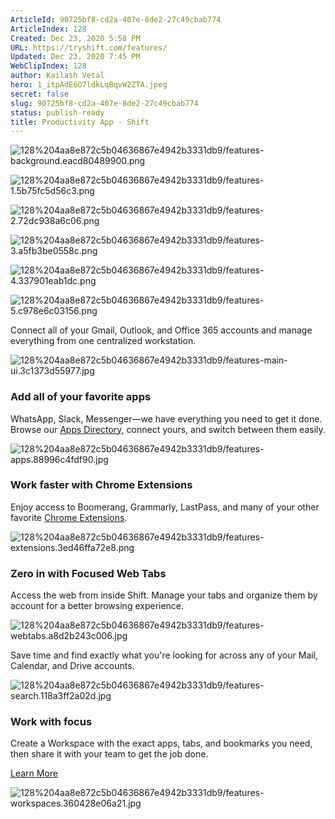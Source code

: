 ```yaml
---
ArticleId: 90725bf8-cd2a-407e-8de2-27c49cbab774
ArticleIndex: 128
Created: Dec 23, 2020 5:58 PM
URL: https://tryshift.com/features/
Updated: Dec 23, 2020 7:45 PM
WebClipIndex: 128
author: Kailash Vetal
hero: 1_itpAdE6O7ldkLqBqvW2ZTA.jpeg
secret: false
slug: 90725bf8-cd2a-407e-8de2-27c49cbab774
status: publish-ready
title: Productivity App - Shift
---
```

![128%204aa8e872c5b04636867e4942b3331db9/features-background.eacd80489900.png](128%204aa8e872c5b04636867e4942b3331db9/features-background.eacd80489900.png)

![128%204aa8e872c5b04636867e4942b3331db9/features-1.5b75fc5d56c3.png](128%204aa8e872c5b04636867e4942b3331db9/features-1.5b75fc5d56c3.png)

![128%204aa8e872c5b04636867e4942b3331db9/features-2.72dc938a6c06.png](128%204aa8e872c5b04636867e4942b3331db9/features-2.72dc938a6c06.png)

![128%204aa8e872c5b04636867e4942b3331db9/features-3.a5fb3be0558c.png](128%204aa8e872c5b04636867e4942b3331db9/features-3.a5fb3be0558c.png)

![128%204aa8e872c5b04636867e4942b3331db9/features-4.337901eab1dc.png](128%204aa8e872c5b04636867e4942b3331db9/features-4.337901eab1dc.png)

![128%204aa8e872c5b04636867e4942b3331db9/features-5.c978e6c03156.png](128%204aa8e872c5b04636867e4942b3331db9/features-5.c978e6c03156.png)

Connect all of your Gmail, Outlook, and Office 365 accounts and manage everything from one centralized workstation.

![128%204aa8e872c5b04636867e4942b3331db9/features-main-ui.3c1373d55977.jpg](128%204aa8e872c5b04636867e4942b3331db9/features-main-ui.3c1373d55977.jpg)

### Add all of your favorite apps

WhatsApp, Slack, Messenger—we have everything you need to get it done. Browse our [Apps Directory](https://tryshift.com/apps/), connect yours, and switch between them easily.

![128%204aa8e872c5b04636867e4942b3331db9/features-apps.88996c4fdf90.jpg](128%204aa8e872c5b04636867e4942b3331db9/features-apps.88996c4fdf90.jpg)

### Work faster with Chrome Extensions

Enjoy access to Boomerang, Grammarly, LastPass, and many of your other favorite [Chrome Extensions](https://tryshift.com/extension/).

![128%204aa8e872c5b04636867e4942b3331db9/features-extensions.3ed46ffa72e8.png](128%204aa8e872c5b04636867e4942b3331db9/features-extensions.3ed46ffa72e8.png)

### Zero in with Focused Web Tabs

Access the web from inside Shift. Manage your tabs and organize them by account for a better browsing experience.

![128%204aa8e872c5b04636867e4942b3331db9/features-webtabs.a8d2b243c006.jpg](128%204aa8e872c5b04636867e4942b3331db9/features-webtabs.a8d2b243c006.jpg)

Save time and find exactly what you're looking for across any of your Mail, Calendar, and Drive accounts.

![128%204aa8e872c5b04636867e4942b3331db9/features-search.118a3ff2a02d.jpg](128%204aa8e872c5b04636867e4942b3331db9/features-search.118a3ff2a02d.jpg)

### Work with focus

Create a Workspace with the exact apps, tabs, and bookmarks you need, then share it with your team to get the job done.

[Learn More](https://tryshift.com/features/workspaces/)

![128%204aa8e872c5b04636867e4942b3331db9/features-workspaces.360428e06a21.jpg](128%204aa8e872c5b04636867e4942b3331db9/features-workspaces.360428e06a21.jpg)
